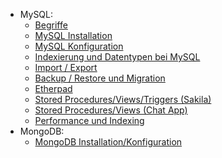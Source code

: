 * MySQL:
  * [Begriffe](/auftraege/begriffe.md)
  * [MySQL Installation](/auftraege/MySQL_installation.md)
  * [MySQL Konfiguration](/auftraege/MySQL_konfiguration.md)
  * [Indexierung und Datentypen bei MySQL](/auftraege/indexierung_datentypen_MySQL.md)
  * [Import / Export](/auftraege/import_export.md)
  * [Backup / Restore und Migration](/auftraege/backup_restore_migration.md)
  * [Etherpad](/auftraege/etherpad.md)
  * [Stored Procedures/Views/Triggers (Sakila)](/auftraege/sakila.md)
  * [Stored Procedures/Views (Chat App)](/auftraege/chat_applikation.md)
  * [Performance und Indexing](/auftraege/performance_indexing.md)
* MongoDB:
  * [MongoDB Installation/Konfiguration](/auftraege/MongoDB_installation_konfiguration.md)
